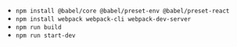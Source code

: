 - `npm install @babel/core @babel/preset-env @babel/preset-react`
- `npm install webpack webpack-cli webpack-dev-server`
- `npm run build`
- `npm run start-dev`
